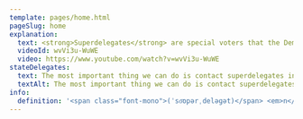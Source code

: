 ```yaml
---
template: pages/home.html
pageSlug: home
explanation:
  text: <strong>Superdelegates</strong> are special voters that the Democratic National Committee gives special power to in determining the Democratic presidential primary. We are supporters of Democracy, participating in the Democratic primary, and concerned about superdelegates swinging the results of what real people actually voted for. No matter who you support, it’s time to make sure election results aren’t subverted.
  videoId: wvVi3u-WuWE
  video: https://www.youtube.com/watch?v=wvVi3u-WuWE
stateDelegates:
  text: The most important thing we can do is contact superdelegates individually and get commitments not to overturn the primary results. We’re tracking each state and territory’s superdelegates - click on where you live in the map below, or the name of where you live in the tracker.
  textAlt: The most important thing we can do is contact superdelegates individually and get commitments not to overturn the primary results. We’re tracking each state and territory’s superdelegates - click on where you live below.
info:
  definition: '<span class="font-mono">(ˈso͞opərˌdeləɡət)</span> <em>n</em>: A nonelected delegate to a presidential nominating convention, usually an office-holder or influential party leader, who is not pledged to support any particular candidate.'
---
```

